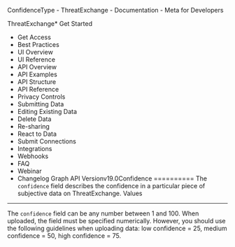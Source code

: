 ConfidenceType - ThreatExchange - Documentation - Meta for Developers

ThreatExchange* Get Started
* Get Access
* Best Practices
* UI Overview
* UI Reference
* API Overview
* API Examples
* API Structure
* API Reference
* Privacy Controls
* Submitting Data
* Editing Existing Data
* Delete Data
* Re-sharing
* React to Data
* Submit Connections
* Integrations
* Webhooks
* FAQ
* Webinar
* Changelog
Graph API Versionv19.0Confidence
==========
The `confidence` field describes the confidence in a particular piece of subjective data on ThreatExchange.
Values
------
The `confidence` field can be any number between 1 and 100. When uploaded, the field must be specified numerically. However, you should use the following guidelines when uploading data: low confidence = 25, medium confidence = 50, high confidence = 75.